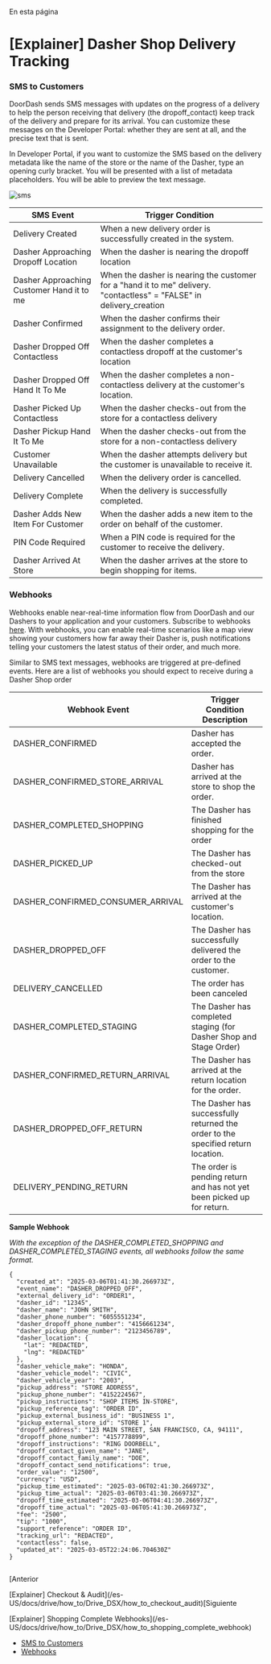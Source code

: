 En esta página

# [Explainer] Dasher Shop Delivery Tracking

### SMS to Customers[​](#sms-to-customers "Enlace directo al encabezado")

DoorDash sends SMS messages with updates on the progress of a delivery to help the person receiving that delivery (the dropoff\_contact) keep track of the delivery and prepare for its arrival. You can customize these messages on the Developer Portal: whether they are sent at all, and the precise text that is sent.

In Developer Portal, if you want to customize the SMS based on the delivery metadata like the name of the store or the name of the Dasher, type an opening curly bracket. You will be presented with a list of metadata placeholders. You will be able to preview the text message.

![sms](/es-US/assets/images/sms-6a386343bef4ee9bc4ae211c8217351d.png)

| SMS Event | Trigger Condition |
| --- | --- |
| Delivery Created | When a new delivery order is successfully created in the system. |
| Dasher Approaching Dropoff Location | When the dasher is nearing the dropoff location |
| Dasher Approaching Customer Hand it to me | When the dasher is nearing the customer for a "hand it to me" delivery. "contactless" = "FALSE" in delivery\_creation |
| Dasher Confirmed | When the dasher confirms their assignment to the delivery order. |
| Dasher Dropped Off Contactless | When the dasher completes a contactless dropoff at the customer's location |
| Dasher Dropped Off Hand It To Me | When the dasher completes a non-contactless delivery at the customer's location. |
| Dasher Picked Up Contactless | When the dasher checks-out from the store for a contactless delivery |
| Dasher Pickup Hand It To Me | When the dasher checks-out from the store for a non-contactless delivery |
| Customer Unavailable | When the dasher attempts delivery but the customer is unavailable to receive it. |
| Delivery Cancelled | When the delivery order is cancelled. |
| Delivery Complete | When the delivery is successfully completed. |
| Dasher Adds New Item For Customer | When the dasher adds a new item to the order on behalf of the customer. |
| PIN Code Required | When a PIN code is required for the customer to receive the delivery. |
| Dasher Arrived At Store | When the dasher arrives at the store to begin shopping for items. |

### Webhooks[​](#webhooks "Enlace directo al encabezado")

Webhooks enable near-real-time information flow from DoorDash and our Dashers to your application and your customers. Subscribe to webhooks [here](https://developer.doordash.com/en-US/docs/drive/reference/webhooks/). With webhooks, you can enable real-time scenarios like a map view showing your customers how far away their Dasher is, push notifications telling your customers the latest status of their order, and much more.

Similar to SMS text messages, webhooks are triggered at pre-defined events. Here are a list of webhooks you should expect to receive during a Dasher Shop order

| Webhook Event | Trigger Condition Description |
| --- | --- |
| DASHER\_CONFIRMED | Dasher has accepted the order. |
| DASHER\_CONFIRMED\_STORE\_ARRIVAL | Dasher has arrived at the store to shop the order. |
| DASHER\_COMPLETED\_SHOPPING | The Dasher has finished shopping for the order |
| DASHER\_PICKED\_UP | The Dasher has checked-out from the store |
| DASHER\_CONFIRMED\_CONSUMER\_ARRIVAL | The Dasher has arrived at the customer's location. |
| DASHER\_DROPPED\_OFF | The Dasher has successfully delivered the order to the customer. |
| DELIVERY\_CANCELLED | The order has been canceled |
| DASHER\_COMPLETED\_STAGING | The Dasher has completed staging (for Dasher Shop and Stage Order) |
| DASHER\_CONFIRMED\_RETURN\_ARRIVAL | The Dasher has arrived at the return location for the order. |
| DASHER\_DROPPED\_OFF\_RETURN | The Dasher has successfully returned the order to the specified return location. |
| DELIVERY\_PENDING\_RETURN | The order is pending return and has not yet been picked up for return. |

**Sample Webhook**

*With the exception of the DASHER\_COMPLETED\_SHOPPING and DASHER\_COMPLETED\_STAGING events, all webhooks follow the same format.*

```
{  
  "created_at": "2025-03-06T01:41:30.266973Z",  
  "event_name": "DASHER_DROPPED_OFF",  
  "external_delivery_id": "ORDER1",  
  "dasher_id": "12345",  
  "dasher_name": "JOHN SMITH",  
  "dasher_phone_number": "6055551234",  
  "dasher_dropoff_phone_number": "4156661234",  
  "dasher_pickup_phone_number": "2123456789",  
  "dasher_location": {  
    "lat": "REDACTED",  
    "lng": "REDACTED"  
  },  
  "dasher_vehicle_make": "HONDA",  
  "dasher_vehicle_model": "CIVIC",  
  "dasher_vehicle_year": "2003",  
  "pickup_address": "STORE ADDRESS",  
  "pickup_phone_number": "4152224567",  
  "pickup_instructions": "SHOP ITEMS IN-STORE",  
  "pickup_reference_tag": "ORDER ID",  
  "pickup_external_business_id": "BUSINESS 1",  
  "pickup_external_store_id": "STORE 1",  
  "dropoff_address": "123 MAIN STREET, SAN FRANCISCO, CA, 94111",  
  "dropoff_phone_number": "4157778899",  
  "dropoff_instructions": "RING DOORBELL",  
  "dropoff_contact_given_name": "JANE",  
  "dropoff_contact_family_name": "DOE",  
  "dropoff_contact_send_notifications": true,  
  "order_value": "12500",  
  "currency": "USD",  
  "pickup_time_estimated": "2025-03-06T02:41:30.266973Z",  
  "pickup_time_actual": "2025-03-06T03:41:30.266973Z",  
  "dropoff_time_estimated": "2025-03-06T04:41:30.266973Z",  
  "dropoff_time_actual": "2025-03-06T05:41:30.266973Z",  
  "fee": "2500",  
  "tip": "1000",  
  "support_reference": "ORDER ID",  
  "tracking_url": "REDACTED",  
  "contactless": false,  
  "updated_at": "2025-03-05T22:24:06.704630Z"  
}  
  

```

[Anterior

[Explainer] Checkout & Audit](/es-US/docs/drive/how_to/Drive_DSX/how_to_checkout_audit)[Siguiente

[Explainer] Shopping Complete Webhooks](/es-US/docs/drive/how_to/Drive_DSX/how_to_shopping_complete_webhook)

* [SMS to Customers](#sms-to-customers)
* [Webhooks](#webhooks)